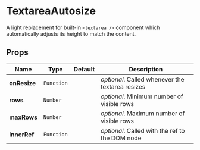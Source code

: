 # TextareaAutosize

A light replacement for built-in `<textarea />` component which automatically adjusts its height to match the content.

## Props
|Name|Type|Default|Description|
|----|----|-------|-----------|
| **onResize** | <code>Function</code> |  | *optional*. Called whenever the textarea resizes |
| **rows** | <code>Number</code> |  | *optional*. Minimum number of visible rows |
| **maxRows** | <code>Number</code> |  | *optional*. Maximum number of visible rows |
| **innerRef** | <code>Function</code> |  | *optional*. Called with the ref to the DOM node |
